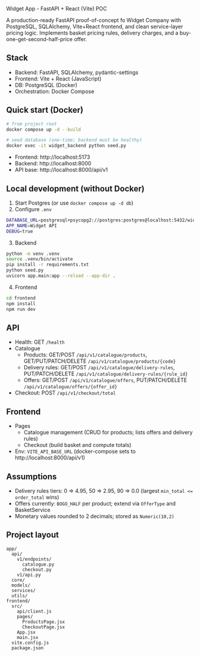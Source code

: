 Widget App - FastAPI + React (Vite) POC

A production-ready FastAPI proof-of-concept fo Widget Company with PostgreSQL, SQLAlchemy, Vite+React frontend, and clean service-layer pricing logic. Implements basket pricing rules, delivery charges, and a buy-one-get-second-half-price offer.

## Stack
- Backend: FastAPI, SQLAlchemy, pydantic-settings
- Frontend: Vite + React (JavaScript)
- DB: PostgreSQL (Docker)
- Orchestration: Docker Compose

## Quick start (Docker)
```bash
# from project root
docker compose up -d --build

# seed database (one-time; backend must be healthy)
docker exec -it widget_backend python seed.py
```

- Frontend: http://localhost:5173
- Backend: http://localhost:8000
- API base: http://localhost:8000/api/v1

## Local development (without Docker)
1) Start Postgres (or use `docker compose up -d db`)
2) Configure `.env`
```bash
DATABASE_URL=postgresql+psycopg2://postgres:postgres@localhost:5432/widget_db
APP_NAME=Widget API
DEBUG=true
```
3) Backend
```bash
python -m venv .venv
source .venv/bin/activate
pip install -r requirements.txt
python seed.py
uvicorn app.main:app --reload --app-dir .
```
4) Frontend
```bash
cd frontend
npm install
npm run dev
```

## API
- Health: GET `/health`
- Catalogue
  - Products: GET/POST `/api/v1/catalogue/products`, GET/PUT/PATCH/DELETE `/api/v1/catalogue/products/{code}`
  - Delivery rules: GET/POST `/api/v1/catalogue/delivery-rules`, PUT/PATCH/DELETE `/api/v1/catalogue/delivery-rules/{rule_id}`
  - Offers: GET/POST `/api/v1/catalogue/offers`, PUT/PATCH/DELETE `/api/v1/catalogue/offers/{offer_id}`
- Checkout: POST `/api/v1/checkout/total`

## Frontend
- Pages
  - Catalogue management (CRUD for products; lists offers and delivery rules)
  - Checkout (build basket and compute totals)
- Env: `VITE_API_BASE_URL` (docker-compose sets to http://localhost:8000/api/v1)

## Assumptions
- Delivery rules tiers: 0 => 4.95, 50 => 2.95, 90 => 0.0 (largest `min_total <= order_total` wins)
- Offers currently: `BOGO_HALF` per product; extend via `OfferType` and BasketService
- Monetary values rounded to 2 decimals; stored as `Numeric(10,2)`

## Project layout
```
app/
  api/
    v1/endpoints/
      catalogue.py
      checkout.py
    v1/api.py
  core/
  models/
  services/
  utils/
frontend/
  src/
    api/client.js
    pages/
      ProductsPage.jsx
      CheckoutPage.jsx
    App.jsx
    main.jsx
  vite.config.js
  package.json
```
